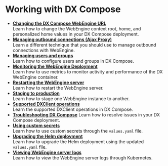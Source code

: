 # Working with DX Compose

<!-- add short description-->

-   **[Changing the DX Compose WebEngine URL](change_context_root_or_home.md)**  
Learn how to change the WebEngine context root, home, and personalized home values in your DX Compose deployment.
-   **[Managing outbound connections (Ajax Proxy)](manage_outbound_connections.md)**  
Learn a different technique that you should use to manage outbound connections with WebEngine. 
-   **[Managing users and groups](cfg_parameters/index.md)**  
Learn how to configure users and groups in DX Compose.
-   **[Monitoring the WebEngine Deployment](monitor_metrics.md)**  
Learn how to use metrics to monitor activity and performance of the DX WebEngine container.
-   **[Restarting the WebEngine server](restart_webengine_server.md)**  
Learn how to restart the WebEngine server.
-   **[Staging to production](staging_to_production.md)**  
Learn how to stage one WebEngine instance to another.
-   **[Supported DXClient operations](dxclient.md)**  
Learn the supported DXClient operations in DX Compose. 
-   **[Troubleshooting DX Compose](troubleshooting/index.md)**
Learn how to resolve issues in your DX Compose deployment.
-   **[Using custom secrets](custom_secrets.md)**  
Learn how to use custom secrets through the `values.yaml` file. 
-   **[Upgrading the Helm deployment](helm_upgrade_values.md)**  
Learn how to upgrade the Helm deployment using the updated `values.yaml` file.
-   **[Viewing WebEngine server logs](logging_webengine.md)**  
Learn how to view the WebEngine server logs through Kubernetes.